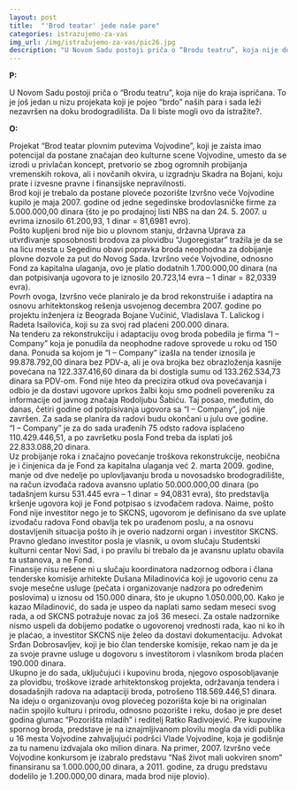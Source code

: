 ```yaml
---
layout: post
title:  "'Brod teatar' jede naše pare"
categories: istrazujemo-za-vas
img_url: /img/istražujemo-za-vas/pic26.jpg
description: "U Novom Sadu postoji priča o “Brodu teatru”, koja nije do kraja ispričana. To je još jedan u nizu projekata koji je pojeo “brdo” naših para i sada leži nezavršen na doku brodogradilišta. Da li biste mogli ovo da istražite?."
---
```


**P:**

<div class="justify">
U Novom Sadu postoji priča o “Brodu teatru”, koja nije do kraja ispričana. To je još jedan u nizu projekata koji je pojeo “brdo” naših para i sada leži nezavršen na doku brodogradilišta. Da li biste mogli ovo da istražite?. </div>


**O:**

<div class="justify">
Projekat “Brod teatar plovnim putevima Vojvodine”, koji je zaista imao potencijal da postane značajan deo kulturne scene Vojvodine, umesto da se izrodi u privlačan koncept, pretvorio se zbog ogromnih probijanja vremenskih rokova, ali i novčanih okvira, u izgradnju Skadra na Bojani, koju prate i izvesne pravne i finansijske nepravilnosti.<br/>
Brod koji je trebalo da postane ploveće pozorište Izvršno veće Vojvodine kupilo je maja 2007. godine od jedne segedinske brodovlasničke firme za 5.000.000,00 dinara (što je po prodajnoj listi NBS na dan 24. 5. 2007. u evrima iznosilo 61.200,93, 1 dinar = 81,6981 evro).<br/>
Pošto kupljeni brod nije bio u plovnom stanju, državna Uprava za utvrđivanje sposobnosti brodova za plovidbu “Jugoregistar” tražila je da se na licu mesta u Segedinu obavi popravka broda neophodna za dobijanje plovne dozvole za put do Novog Sada. Izvršno veće Vojvodine, odnosno Fond za kapitalna ulaganja, ovo je platio dodatnih 1.700.000,00 dinara (na dan potpisivanja ugovora to je iznosilo 20.723,14 evra – 1 dinar = 82,0339 evra).<br/>
Povrh ovoga, Izvršno veće planiralo je da brod rekonstruiše i adaptira na osnovu arhitektonskog rešenja usvojenog decembra 2007. godine po projektu inženjera iz Beograda Bojane Vučinić, Vladislava T. Lalickog i Radeta Isailovića, koji su za svoj rad plaćeni 200.000 dinara.<br/>
Na tenderu za rekonstrukciju i adaptaciju ovog broda pobedila je firma “I – Company” koja je ponudila da neophodne radove sprovede u roku od 150 dana. Ponuda sa kojom je “I – Company” izašla na tender iznosila je 99.878.792,00 dinara bez PDV-a, ali je ova brojka bez obrazloženja kasnije povećana na 122.337.416,60 dinara da bi dostigla sumu od 133.262.534,73 dinara sa PDV-om. Fond nije hteo da precizira otkud ova povećavanja i odbio je da dostavi ugovore uprkos žalbi koju smo podneli povereniku za informacije od javnog značaja Rodoljubu Šabiću. Taj posao, međutim, do danas, četiri godine od potpisivanja ugovora sa “I – Company”, još nije završen. Za sada se planira da radovi budu okončani u julu ove godine.<br/>
“I – Company” je za do sada urađenih 75 odsto radova isplaćeno 110.429.446,51, a po završetku posla Fond treba da isplati još 22.833.088,20 dinara.<br/>
Uz probijanje roka i značajno povećanje troškova rekonstrukcije, neobična je i činjenica da je Fond za kapitalna ulaganja već 2. marta 2009. godine, manje od dve nedelje po uplovljavanju broda u novosadsko brodogradilište, na račun izvođača radova avansno uplatio 50.000.000,00 dinara (po tadašnjem kursu 531.445 evra – 1 dinar = 94,0831 evra), što predstavlja kršenje ugovora koji je Fond potpisao s izvođačem radova. Naime, pošto Fond nije investitor nego je to SKCNS, ugovorom je definisano da sve uplate izvođaču radova Fond obavlja tek po urađenom poslu, a na osnovu dostavljenih situacija pošto ih je overio nadzorni organ i investitor SKCNS. Pravno gledano investitor posla je vlasnik, u ovom slučaju Studentski kulturni centar Novi Sad, i po pravilu bi trebalo da je avansnu uplatu obavila ta ustanova, a ne Fond.<br/>
Finansije nisu rešene ni u slučaju koordinatora nadzornog odbora i člana tenderske komisije arhitekte Dušana Miladinovića koji je ugovorio cenu za svoje mesečne usluge (pečata i organizovanje nadzora po određenim poslovima) u iznosu od 150.000 dinara, što je ukupno 1.050.000,00. Kako je kazao Miladinović, do sada je uspeo da naplati samo sedam meseci svog rada, a od SKCNS potražuje novac za još 36 meseci. Za ostale nadzornike nismo uspeli da dobijemo podatke o ugovorenoj vrednosti rada, kao ni ko ih je plaćao, a investitor SKCNS nije želeo da dostavi dokumentaciju. Advokat Srđan Dobrosavljev, koji je bio član tenderske komisije, rekao nam je da je za svoje pravne usluge u dogovoru s investitorom i vlasnikom broda plaćen 190.000 dinara.<br/>
Ukupno je do sada, uključujući i kupovinu broda, njegovo osposobljavanje za plovidbu, troškove izrade arhitektonskog projekta, održavanja tendera i dosadašnjih radova na adaptaciji broda, potrošeno 118.569.446,51 dinara.<br/>
Na ideju o organizovanju ovog plovećeg pozorišta koje bi na originalan način spojilo kulturu i prirodu, odnosno pozorište i reku, došao je pre deset godina glumac “Pozorišta mladih” i reditelj Ratko Radivojević. Pre kupovine spornog broda, predstave je na iznajmljivanom plovilu mogla da vidi publika u 16 mesta Vojvodine zahvaljujući podršci Vlade Vojvodine, koja je godišnje za tu namenu izdvajala oko milion dinara. Na primer, 2007. Izvršno veće Vojvodine konkursom je izabralo predstavu “Naš život mali uokviren snom” finansiranu sa 1.000.000,00 dinara, a 2011. godine, za drugu predstavu dodelilo je 1.200.000,00 dinara, mada brod nije plovio).<br/>
</div>